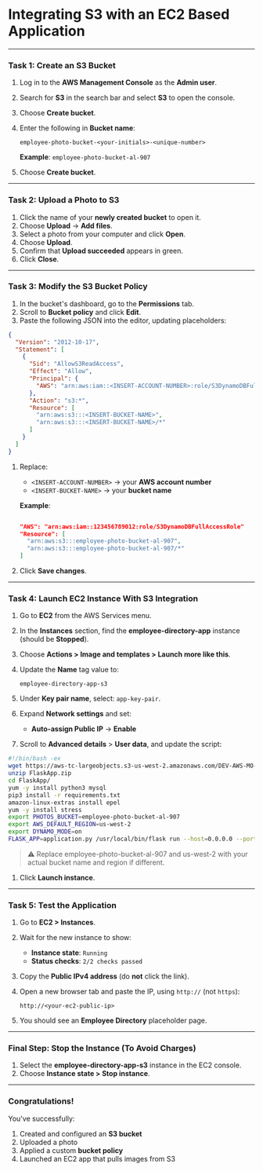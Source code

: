 # Integrating S3 with an EC2 Based Application

---

### **Task 1: Create an S3 Bucket**

1. Log in to the **AWS Management Console** as the **Admin user**.
2. Search for **S3** in the search bar and select **S3** to open the console.
3. Choose **Create bucket**.
4. Enter the following in **Bucket name**:
    
    ```
    employee-photo-bucket-<your-initials>-<unique-number>
    
    ```
    
    **Example**: `employee-photo-bucket-al-907`
    
5. Choose **Create bucket**.

---

### **Task 2: Upload a Photo to S3**

1. Click the name of your **newly created bucket** to open it.
2. Choose **Upload** → **Add files**.
3. Select a photo from your computer and click **Open**.
4. Choose **Upload**.
5. Confirm that **Upload succeeded** appears in green.
6. Click **Close**.

---

### **Task 3: Modify the S3 Bucket Policy**

1. In the bucket's dashboard, go to the **Permissions** tab.
2. Scroll to **Bucket policy** and click **Edit**.
3. Paste the following JSON into the editor, updating placeholders:

```json
{
  "Version": "2012-10-17",
  "Statement": [
    {
      "Sid": "AllowS3ReadAccess",
      "Effect": "Allow",
      "Principal": {
        "AWS": "arn:aws:iam::<INSERT-ACCOUNT-NUMBER>:role/S3DynamoDBFullAccessRole"
      },
      "Action": "s3:*",
      "Resource": [
        "arn:aws:s3:::<INSERT-BUCKET-NAME>",
        "arn:aws:s3:::<INSERT-BUCKET-NAME>/*"
      ]
    }
  ]
}

```

1. Replace:
    - `<INSERT-ACCOUNT-NUMBER>` → your **AWS account number**
    - `<INSERT-BUCKET-NAME>` → your **bucket name**
    
    **Example**:
    
    ```json

    "AWS": "arn:aws:iam::123456789012:role/S3DynamoDBFullAccessRole"
    "Resource": [
      "arn:aws:s3:::employee-photo-bucket-al-907",
      "arn:aws:s3:::employee-photo-bucket-al-907/*"
    ]
    
    ```
    
2. Click **Save changes**.

---

### **Task 4: Launch EC2 Instance With S3 Integration**

1. Go to **EC2** from the AWS Services menu.
2. In the **Instances** section, find the **employee-directory-app** instance (should be **Stopped**).
3. Choose **Actions > Image and templates > Launch more like this**.
4. Update the **Name** tag value to:
    
    ```
    employee-directory-app-s3
    
    ```
    
5. Under **Key pair name**, select: `app-key-pair`.
6. Expand **Network settings** and set:
    - **Auto-assign Public IP** → **Enable**
7. Scroll to **Advanced details** > **User data**, and update the script:

```bash
#!/bin/bash -ex
wget https://aws-tc-largeobjects.s3-us-west-2.amazonaws.com/DEV-AWS-MO-GCNv2/FlaskApp.zip
unzip FlaskApp.zip
cd FlaskApp/
yum -y install python3 mysql
pip3 install -r requirements.txt
amazon-linux-extras install epel
yum -y install stress
export PHOTOS_BUCKET=employee-photo-bucket-al-907
export AWS_DEFAULT_REGION=us-west-2
export DYNAMO_MODE=on
FLASK_APP=application.py /usr/local/bin/flask run --host=0.0.0.0 --port=80

```

> ⚠️ Replace employee-photo-bucket-al-907 and us-west-2 with your actual bucket name and region if different.
> 
1. Click **Launch instance**.

---

### **Task 5: Test the Application**

1. Go to **EC2 > Instances**.
2. Wait for the new instance to show:
    - **Instance state**: `Running`
    - **Status checks**: `2/2 checks passed`
3. Copy the **Public IPv4 address** (do **not** click the link).
4. Open a new browser tab and paste the IP, using `http://` (not `https`):
    
    ```
    http://<your-ec2-public-ip>
    
    ```
    
5. You should see an **Employee Directory** placeholder page.

---

### **Final Step: Stop the Instance (To Avoid Charges)**

1. Select the **employee-directory-app-s3** instance in the EC2 console.
2. Choose **Instance state > Stop instance**.

---

### **Congratulations!**

You've successfully:

1. Created and configured an **S3 bucket**
2. Uploaded a photo
3. Applied a custom **bucket policy**
4. Launched an EC2 app that pulls images from S3
